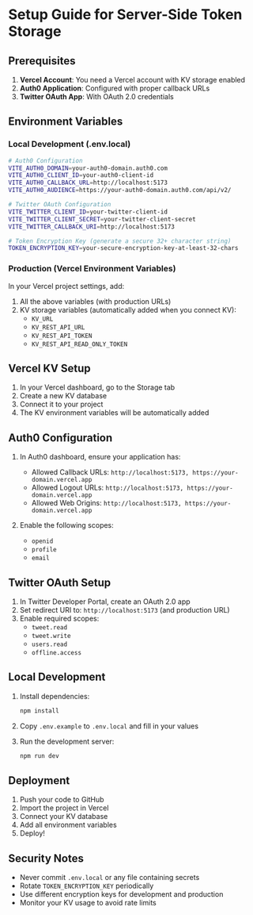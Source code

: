 # Setup Guide for Server-Side Token Storage

## Prerequisites

1. **Vercel Account**: You need a Vercel account with KV storage enabled
2. **Auth0 Application**: Configured with proper callback URLs
3. **Twitter OAuth App**: With OAuth 2.0 credentials

## Environment Variables

### Local Development (.env.local)

```bash
# Auth0 Configuration
VITE_AUTH0_DOMAIN=your-auth0-domain.auth0.com
VITE_AUTH0_CLIENT_ID=your-auth0-client-id
VITE_AUTH0_CALLBACK_URL=http://localhost:5173
VITE_AUTH0_AUDIENCE=https://your-auth0-domain.auth0.com/api/v2/

# Twitter OAuth Configuration
VITE_TWITTER_CLIENT_ID=your-twitter-client-id
VITE_TWITTER_CLIENT_SECRET=your-twitter-client-secret
VITE_TWITTER_CALLBACK_URI=http://localhost:5173

# Token Encryption Key (generate a secure 32+ character string)
TOKEN_ENCRYPTION_KEY=your-secure-encryption-key-at-least-32-chars
```

### Production (Vercel Environment Variables)

In your Vercel project settings, add:

1. All the above variables (with production URLs)
2. KV storage variables (automatically added when you connect KV):
   - `KV_URL`
   - `KV_REST_API_URL`
   - `KV_REST_API_TOKEN`
   - `KV_REST_API_READ_ONLY_TOKEN`

## Vercel KV Setup

1. In your Vercel dashboard, go to the Storage tab
2. Create a new KV database
3. Connect it to your project
4. The KV environment variables will be automatically added

## Auth0 Configuration

1. In Auth0 dashboard, ensure your application has:
   - Allowed Callback URLs: `http://localhost:5173, https://your-domain.vercel.app`
   - Allowed Logout URLs: `http://localhost:5173, https://your-domain.vercel.app`
   - Allowed Web Origins: `http://localhost:5173, https://your-domain.vercel.app`

2. Enable the following scopes:
   - `openid`
   - `profile`
   - `email`

## Twitter OAuth Setup

1. In Twitter Developer Portal, create an OAuth 2.0 app
2. Set redirect URI to: `http://localhost:5173` (and production URL)
3. Enable required scopes:
   - `tweet.read`
   - `tweet.write`
   - `users.read`
   - `offline.access`

## Local Development

1. Install dependencies:
   ```bash
   npm install
   ```

2. Copy `.env.example` to `.env.local` and fill in your values

3. Run the development server:
   ```bash
   npm run dev
   ```

## Deployment

1. Push your code to GitHub
2. Import the project in Vercel
3. Connect your KV database
4. Add all environment variables
5. Deploy!

## Security Notes

- Never commit `.env.local` or any file containing secrets
- Rotate `TOKEN_ENCRYPTION_KEY` periodically
- Use different encryption keys for development and production
- Monitor your KV usage to avoid rate limits